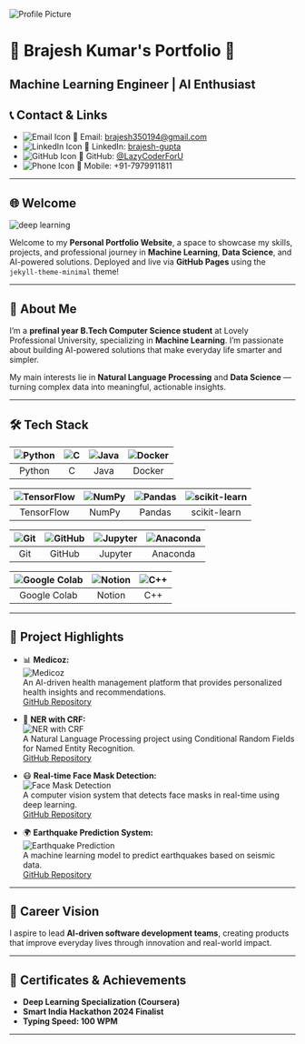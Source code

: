 ![Profile Picture](assets/images/profile.jpg)

# 🌟 Brajesh Kumar's Portfolio 🌟  
**Machine Learning Engineer | AI Enthusiast** 
---

## 📞 Contact & Links  
- ![Email Icon](assets/images/gmail.png) 📧 Email: [brajesh350194@gmail.com](mailto:brajesh350194@gmail.com)  
- ![LinkedIn Icon](assets/images/linkedin.png) 💼 LinkedIn: [brajesh-gupta](https://linkedin.com/in/brajesh-gupta)  
- ![GitHub Icon](assets/images/github.png) 🐙 GitHub: [@LazyCoderForU](https://github.com/LazyCoderForU)  
- ![Phone Icon](assets/images/phone.jpeg) 📱 Mobile: +91-7979911811  

---

## 🌐 Welcome  

![deep learning](assets/images/deeplearning.avif)

Welcome to my **Personal Portfolio Website**, a space to showcase my skills, projects, and professional journey in **Machine Learning**, **Data Science**, and AI-powered solutions. 
Deployed and live via **GitHub Pages** using the `jekyll-theme-minimal` theme!  

---


## 📌 About Me  

I’m a **prefinal year B.Tech Computer Science student** at Lovely Professional University, specializing in **Machine Learning**. I’m passionate about building AI-powered solutions that make everyday life smarter and simpler.

My main interests lie in **Natural Language Processing** and **Data Science** — turning complex data into meaningful, actionable insights.  

---

## 🛠️ Tech Stack  

| ![Python](assets/images/python.jpg) | ![C](assets/images/c.png) | ![Java](assets/images/java.png) | ![Docker](assets/images/docker.png) |  
|:----------------:|:--------------:|:-------------:|:----------------:|
| Python | C | Java | Docker |

| ![TensorFlow](assets/images/tensorflow.png) | ![NumPy](assets/images/numpy.png) | ![Pandas](assets/images/pandas.png) | ![scikit-learn](assets/images/sk%20learn.png) |
|:----------------:|:--------------:|:--------------:|:------------------:|
| TensorFlow | NumPy | Pandas | scikit-learn |

| ![Git](assets/images/git.png) | ![GitHub](assets/images/github.png) | ![Jupyter](assets/images/jupyter.png) | ![Anaconda](assets/images/anaconda.png) |
|:---------------:|:----------------:|:----------------:|:------------------:|
| Git | GitHub | Jupyter | Anaconda |

| ![Google Colab](assets/images/colab.png) | ![Notion](assets/images/notion.png) | ![C++](assets/images/ISO_C++_Logo.svg.png) |
|:-----------------:|:-----------------:|:----------------------:|
| Google Colab | Notion | C++ |

---

## 📂 Project Highlights  

- 📊 **Medicoz:**  
  ![Medicoz](assets/images/medicos.jpg)  
  An AI-driven health management platform that provides personalized health insights and recommendations.  
  [GitHub Repository](https://github.com/yourusername/medicoz)

- 📝 **NER with CRF:**  
  ![NER with CRF](assets/images/ner.jpeg)  
  A Natural Language Processing project using Conditional Random Fields for Named Entity Recognition.  
  [GitHub Repository](https://github.com/yourusername/ner-with-crf)

- 😷 **Real-time Face Mask Detection:**  
  ![Face Mask Detection](assets/images/face_mask.jpg)  
  A computer vision system that detects face masks in real-time using deep learning.  
  [GitHub Repository](https://github.com/yourusername/face_mask-detection)

- 🌍 **Earthquake Prediction System:**  
  ![Earthquake Prediction](assets/images/earthquake.jpeg)  
  A machine learning model to predict earthquakes based on seismic data.  
  [GitHub Repository](https://github.com/yourusername/earthquake-prediction)

---

## 🚀 Career Vision  

I aspire to lead **AI-driven software development teams**, creating products that improve everyday lives through innovation and real-world impact.

---

## 📜 Certificates & Achievements  

- **Deep Learning Specialization (Coursera)**  
- **Smart India Hackathon 2024 Finalist**  
- **Typing Speed: 100 WPM**

---
